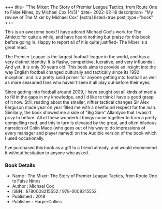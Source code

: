 +++
title= "The Mixer: The Story of Premier League Tactics, from Route One to False Nines, by Michael Cox (4/5)"
date= 2022-02-19
description= "My review of The Mixer by Michael Cox"
[extra]
listed=true
post_type="book"
+++

This is an awesome book! I have adored Michael Cox's work for The Athletic for quite a while, and have heard nothing but praise for this book before going in. Happy to report all of it is quite justified- The Mixer is a great read.

The Premier League is the largest football league in the world, and has a very distinct identity. It is flashy, competitive, lucrative, and very influential. And yet, it is only 30 years old. This book aims to provide an insight into the way English football changed culturally and tactically since its 1992 inception, and is a pretty solid primer for anyone getting into football as well as more seasoned fans who haven't seen it all play out before their eyes. 

Since getting into football around 2009, I have sought out all kinds of media to fill in the gaps in my knowledge, and I'd like to think I have a good grasp of it now. Still, reading about the smaller, niftier tactical changes Sir Alex Ferguson made year on year filled me with a newfound respect for the man. Similarly, the book showed me a side of "Big Sam" Allardyce that I wasn't privy to before. All of these wonderful things come together to form a pretty compelling read, and this in turn is elevated by the great, and often hilarious narration of Colin Mace (who goes out of his way to do impressions of every manager and player named) on the Audible version of the book which I used occasionally.

I've purchased this book as a gift to a friend already, and would recommend it without hesitation to anyone who asked.

### Book Details
* Name : The Mixer: The Story of Premier League Tactics, from Route One to False Nines
* Author : Michael Cox
* ISBN :  9780008215552 /  978-0008215552
* Published : 2018
* Publisher : HarperCollins